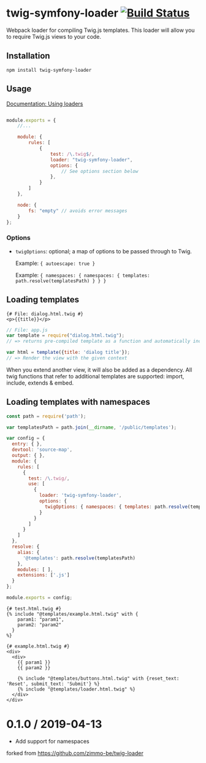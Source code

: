# twig-symfony-loader [![Build Status](https://travis-ci.org/zimmo-be/twig-loader.svg)](https://travis-ci.org/zimmo-be/twig-loader)
Webpack loader for compiling Twig.js templates. This loader will allow you to require Twig.js views to your code.

## Installation

`npm install twig-symfony-loader`

## Usage

[Documentation: Using loaders](http://webpack.github.io/docs/using-loaders.html?branch=master)

``` javascript

module.exports = {
    //...

    module: {
        rules: [
            {
                test: /\.twig$/,
                loader: "twig-symfony-loader",
                options: {
                    // See options section below
                },
            }
        ]
    },

    node: {
        fs: "empty" // avoids error messages
    }
};
```

### Options

- `twigOptions`: optional; a map of options to be passed through to Twig.

  Example: `{ autoescape: true }`
  
  Example: `{ namespaces: { namespaces: { templates: path.resolve(templatesPath) } } }`

## Loading templates

```twig
{# File: dialog.html.twig #}
<p>{{title}}</p>
```

```javascript
// File: app.js
var template = require("dialog.html.twig");
// => returns pre-compiled template as a function and automatically includes Twig.js to your project

var html = template({title: 'dialog title'});
// => Render the view with the given context

```

When you extend another view, it will also be added as a dependency. All twig functions that refer to additional templates are supported: import, include, extends & embed.

## Loading templates with namespaces

```js
const path = require('path');

var templatesPath = path.join(__dirname, '/public/templates');

var config = {
  entry: { },
  devtool: 'source-map',
  output: { },
  module: {
    rules: [
      {
        test: /\.twig/,
        use: [
          {
            loader: 'twig-symfony-loader',
            options: {
              twigOptions: { namespaces: { templates: path.resolve(templatesPath) } }
            }
          }
        ]
      }
    ]
  },
  resolve: {
    alias: {
      '@templates': path.resolve(templatesPath)
    },
    modules: [ ],
    extensions: ['.js']
  }
};

module.exports = config;

```

```twig
{# test.html.twig #}
{% include "@templates/example.html.twig" with {
    param1: "param1",
    param2: "param2"
  }
%}
```

```twig
{# example.html.twig #}
<div>
  <div>
    {{ param1 }}
    {{ param2 }}
    
    {% include "@templates/buttons.html.twig" with {reset_text: 'Reset', submit_text: 'Submit'} %}
    {% include "@templates/loader.html.twig" %}
  </div>
</div>
```

0.1.0 / 2019-04-13
==================

* Add support for namespaces

forked from https://github.com/zimmo-be/twig-loader
